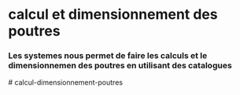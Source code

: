# calcul et dimensionnement des poutres
### Les systemes nous permet de faire les calculs et le dimensionnemen des poutres en utilisant des catalogues
#   c a l c u l - d i m e n s i o n n e m e n t - p o u t r e s  
 